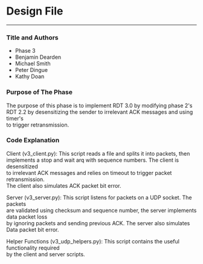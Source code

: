 # Design File

---

### Title and Authors
* Phase 3
* Benjamin Dearden
* Michael Smith
* Peter Dingue
* Kathy Doan

### Purpose of The Phase
The purpose of this phase is to implement RDT 3.0 by modifying phase 2's <br>
RDT 2.2 by desensitizing the sender to irrelevant ACK messages and using timer's <br>
to trigger retransmission. 

### Code Explanation

Client (v3_client.py): This script reads a file and splits it into packets, then <br> 
implements a stop and wait arq with sequence numbers. The client is desensitized <br>
to irrelevant ACK messages and relies on timeout to trigger packet retransmission. <br>
The client also simulates ACK packet bit error. 

Server (v3_server.py): This script listens for packets on a UDP socket. The packets <br>
are validated using checksum and sequence number, the server implements data packet loss <br>
by ignoring packets and sending previous ACK. The server also simulates Data packet bit error. <br>

Helper Functions (v3_udp_helpers.py): This script contains the useful functionality required <br>
by the client and server scripts. 

